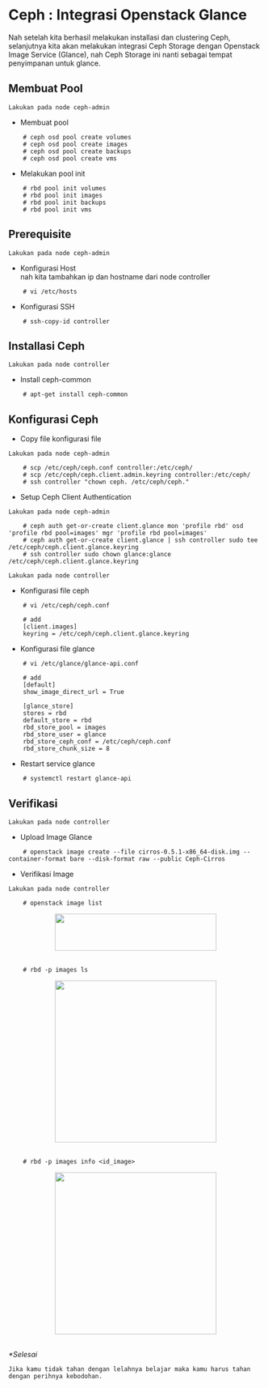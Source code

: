 # Ceph : Integrasi Openstack Glance

Nah setelah kita berhasil melakukan installasi dan clustering Ceph, selanjutnya kita akan melakukan integrasi Ceph Storage dengan Openstack Image Service (Glance), nah Ceph Storage ini nanti sebagai tempat penyimpanan untuk glance.

## Membuat Pool 
```note
Lakukan pada node ceph-admin
```

- Membuat pool

```
    # ceph osd pool create volumes
    # ceph osd pool create images
    # ceph osd pool create backups
    # ceph osd pool create vms 
```
- Melakukan pool init

```
    # rbd pool init volumes
    # rbd pool init images
    # rbd pool init backups
    # rbd pool init vms
```
## Prerequisite
```note
Lakukan pada node ceph-admin
```

- Konfigurasi Host
<br>nah kita tambahkan ip dan hostname dari node controller
```
    # vi /etc/hosts
```

- Konfigurasi SSH
```
    # ssh-copy-id controller
```

## Installasi Ceph
```note
Lakukan pada node controller
```
- Install ceph-common
```
    # apt-get install ceph-common
```

## Konfigurasi Ceph
- Copy file konfigurasi file

```note
Lakukan pada node ceph-admin
```

```
    # scp /etc/ceph/ceph.conf controller:/etc/ceph/
    # scp /etc/ceph/ceph.client.admin.keyring controller:/etc/ceph/
    # ssh controller "chown ceph. /etc/ceph/ceph."
```

- Setup Ceph Client Authentication 

```note
Lakukan pada node ceph-admin
```
```
    # ceph auth get-or-create client.glance mon 'profile rbd' osd 'profile rbd pool=images' mgr 'profile rbd pool=images'
    # ceph auth get-or-create client.glance | ssh controller sudo tee /etc/ceph/ceph.client.glance.keyring
    # ssh controller sudo chown glance:glance /etc/ceph/ceph.client.glance.keyring
```

```note
Lakukan pada node controller
```
- Konfigurasi file ceph
```
    # vi /etc/ceph/ceph.conf

    # add
    [client.images] 
    keyring = /etc/ceph/ceph.client.glance.keyring
```
- Konfigurasi file glance
```
    # vi /etc/glance/glance-api.conf

    # add
    [default]
    show_image_direct_url = True

    [glance_store]
    stores = rbd
    default_store = rbd
    rbd_store_pool = images
    rbd_store_user = glance
    rbd_store_ceph_conf = /etc/ceph/ceph.conf
    rbd_store_chunk_size = 8
```
- Restart service glance
```
    # systemctl restart glance-api
```

## Verifikasi
```note
Lakukan pada node controller
```

- Upload Image Glance
```
    # openstack image create --file cirros-0.5.1-x86_64-disk.img --container-format bare --disk-format raw --public Ceph-Cirros
```
- Verifikasi Image
```note
Lakukan pada node controller
```

```
    # openstack image list
```
<div class="separator" style="clear: both; text-align: center;"><a href="https://1.bp.blogspot.com/-WPi6ItT6F_w/YHpW8gilO5I/AAAAAAAAAsg/Cy_ZbL_U6o4YgjeFOFfcyE2tIM6gguNUwCLcBGAsYHQ/s446/Screenshot%2Bfrom%2B2021-04-17%2B10-27-57.png" imageanchor="1" style="margin-left: 1em; margin-right: 1em;"><img border="0" data-original-height="102" data-original-width="446" height="73" src="https://1.bp.blogspot.com/-WPi6ItT6F_w/YHpW8gilO5I/AAAAAAAAAsg/Cy_ZbL_U6o4YgjeFOFfcyE2tIM6gguNUwCLcBGAsYHQ/w320-h73/Screenshot%2Bfrom%2B2021-04-17%2B10-27-57.png" width="320" /></a></div><br />

```
    # rbd -p images ls 
```
<div class="separator" style="clear: both; text-align: center;"><a href="https://1.bp.blogspot.com/-3PeU5zDy_W8/YHpXSQgGvZI/AAAAAAAAAso/qpPt39MNUWEllr07G9_AmFLu1UKfnK1xwCLcBGAsYHQ/s353/Screenshot%2Bfrom%2B2021-04-17%2B10-34-02.png" imageanchor="1" style="margin-left: 1em; margin-right: 1em;"><img border="0" data-original-height="35" data-original-width="353" src="https://1.bp.blogspot.com/-3PeU5zDy_W8/YHpXSQgGvZI/AAAAAAAAAso/qpPt39MNUWEllr07G9_AmFLu1UKfnK1xwCLcBGAsYHQ/s320/Screenshot%2Bfrom%2B2021-04-17%2B10-34-02.png" width="320" /></a></div><br />

```
    # rbd -p images info <id_image>
```
<div class="separator" style="clear: both; text-align: center;"><a href="https://1.bp.blogspot.com/-yZ2iVnZPxbQ/YHpXiAyDAAI/AAAAAAAAAsw/lRqOyA6XXpsqgRPzXbkTblSQVu5ED0hfgCLcBGAsYHQ/s626/Screenshot%2Bfrom%2B2021-04-17%2B10-35-09.png" imageanchor="1" style="margin-left: 1em; margin-right: 1em;"><img border="0" data-original-height="212" data-original-width="626" src="https://1.bp.blogspot.com/-yZ2iVnZPxbQ/YHpXiAyDAAI/AAAAAAAAAsw/lRqOyA6XXpsqgRPzXbkTblSQVu5ED0hfgCLcBGAsYHQ/s320/Screenshot%2Bfrom%2B2021-04-17%2B10-35-09.png" width="320" /></a></div><br />

<i>*Selesai</i>

```
Jika kamu tidak tahan dengan lelahnya belajar maka kamu harus tahan dengan perihnya kebodohan.
```